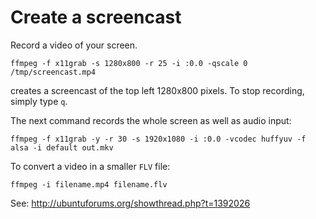 # Create a screencast

Record a video of your screen.

```
ffmpeg -f x11grab -s 1280x800 -r 25 -i :0.0 -qscale 0 /tmp/screencast.mp4
```

creates a screencast of the top left 1280x800 pixels. To stop recording, simply type `q`.

The next command records the whole screen as well as audio input:

```
ffmpeg -f x11grab -y -r 30 -s 1920x1080 -i :0.0 -vcodec huffyuv -f alsa -i default out.mkv
```

To convert a video in a smaller `FLV` file:

```
ffmpeg -i filename.mp4 filename.flv
```

See: http://ubuntuforums.org/showthread.php?t=1392026
